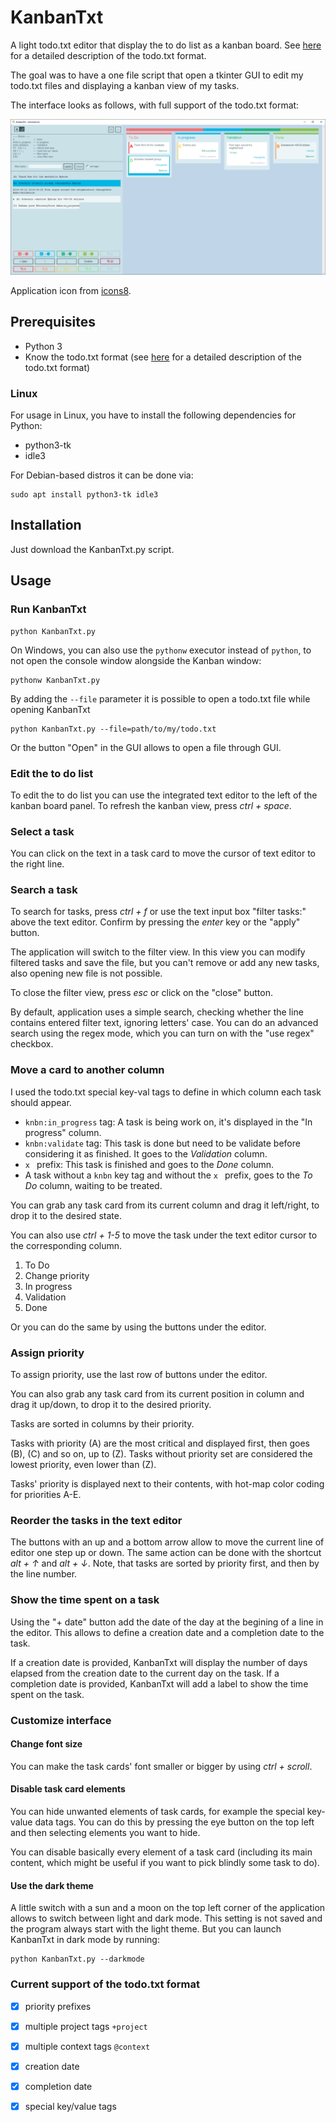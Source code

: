 # KanbanTxt

A light todo.txt editor that display the to do list as a kanban board. See [here](https://github.com/todotxt/todo.txt) for a detailed description of the todo.txt format.

The goal was to have a one file script that open a tkinter GUI to edit my todo.txt files and displaying a kanban view of my tasks.

The interface looks as follows, with full support of the todo.txt format:

![Screenshot of the KanbanTxt window](./screenshot.png)

Application icon from [icons8](https://icons8.com/icon/E1n2Jj29WyVH/kanban). 

## Prerequisites

- Python 3
- Know the todo.txt format (see [here](https://github.com/todotxt/todo.txt) for a detailed description of the todo.txt format)

### Linux

For usage in Linux, you have to install the following dependencies for Python:
- python3-tk
- idle3

For Debian-based distros it can be done via:
```
sudo apt install python3-tk idle3
```

## Installation

Just download the KanbanTxt.py script.

## Usage

### Run KanbanTxt

```
python KanbanTxt.py
```

On Windows, you can also use the `pythonw` executor instead of `python`, to not open the console window alongside the Kanban window:
```
pythonw KanbanTxt.py
```

By adding the `--file` parameter it is possible to open a todo.txt file while opening KanbanTxt

```
python KanbanTxt.py --file=path/to/my/todo.txt
```

Or the button "Open" in the GUI allows to open a file through GUI.

### Edit the to do list

To edit the to do list you can use the integrated text editor to the left of the kanban board panel. To refresh the kanban view, press *ctrl + space*.

### Select a task

You can click on the text in a task card to move the cursor of text editor to the right line.

### Search a task

To search for tasks, press *ctrl + f* or use the text input box "filter tasks:" above the text editor. Confirm by pressing the *enter* key or the "apply" button.

The application will switch to the filter view. In this view you can modify filtered tasks and save the file, but you can't remove or add any new tasks, also opening new file is not possible.

To close the filter view, press *esc* or click on the "close" button.

By default, application uses a simple search, checking whether the line contains entered filter text, ignoring letters' case. You can do an advanced search using the regex mode, which you can turn on with the "use regex" checkbox.

### Move a card to another column

I used the todo.txt special key-val tags to define in which column each task should appear.

- `knbn:in_progress` tag: A task is being work on, it's displayed in the "In progress" column. 
- `knbn:validate` tag: This task is done but need to be validate before considering it as finished. It goes to the *Validation* column.
- `x ` prefix: This task is finished and goes to the *Done* column.
- A task without a `knbn` key tag and without the `x ` prefix, goes to the *To Do* column, waiting to be treated.

You can grab any task card from its current column and drag it left/right, to drop it to the desired state.

You can also use *ctrl + 1-5* to move the task under the text editor cursor to the corresponding column.
1. To Do
2. Change priority
3. In progress
4. Validation
5. Done

Or you can do the same by using the buttons under the editor.

### Assign priority

To assign priority, use the last row of buttons under the editor.

You can also grab any task card from its current position in column and drag it up/down, to drop it to the desired priority.

Tasks are sorted in columns by their priority. 

Tasks with priority (A) are the most critical and displayed first, then goes (B), (C) and so on, up to (Z). Tasks without priority set are considered the lowest priority, even lower than (Z).

Tasks' priority is displayed next to their contents, with hot-map color coding for priorities A-E.

### Reorder the tasks in the text editor

The buttons with an up and a bottom arrow allow to move the current line of editor one step up or down. The same action can be done with the shortcut *alt + ↑* and *alt + ↓*. Note, that tasks are sorted by priority first, and then by the line number.

### Show the time spent on a task

Using the "+ date" button add the date of the day at the begining of a line in the editor. This allows to define a creation date and a completion date to the task.

If a creation date is provided, KanbanTxt will display the number of days elapsed from the creation date to the current day on the task. If a completion date is provided, KanbanTxt will add a label to show the time spent on the task.

### Customize interface

#### Change font size

You can make the task cards' font smaller or bigger by using *ctrl + scroll*.

#### Disable task card elements

You can hide unwanted elements of task cards, for example the special key-value data tags. You can do this by pressing the eye button on the top left and then selecting elements you want to hide.

You can disable basically every element of a task card (including its main content, which might be useful if you want to pick blindly some task to do).

#### Use the dark theme

A little switch with a sun and a moon on the top left corner of the application allows to switch between light and dark mode. This setting is not saved and the program always start with the light theme. But you can launch KanbanTxt in dark mode by running: 

```
python KanbanTxt.py --darkmode
```

### Current support of the todo.txt format

- [x] priority prefixes
- [x] multiple project tags `+project`
- [x] multiple context tags `@context`
- [x] creation date
- [x] completion date
- [x] special key/value tags

